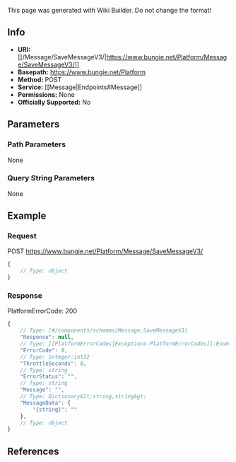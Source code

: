 <span class="wiki-builder">This page was generated with Wiki Builder. Do not change the format!</span>

## Info


* **URI:** [[/Message/SaveMessageV3/|https://www.bungie.net/Platform/Message/SaveMessageV3/]]
* **Basepath:** https://www.bungie.net/Platform
* **Method:** POST
* **Service:** [[Message|Endpoints#Message]]
* **Permissions:** None
* **Officially Supported:** No

## Parameters
### Path Parameters
None

### Query String Parameters
None

## Example
### Request
POST https://www.bungie.net/Platform/Message/SaveMessageV3/
```javascript
{
    // Type: object
}

```

### Response
PlatformErrorCode: 200
```javascript
{
    // Type: [#/components/schemas/Message.SaveMessageV3]
    "Response": null,
    // Type: [[PlatformErrorCodes|Exceptions-PlatformErrorCodes]]:Enum
    "ErrorCode": 0,
    // Type: integer:int32
    "ThrottleSeconds": 0,
    // Type: string
    "ErrorStatus": "",
    // Type: string
    "Message": "",
    // Type: Dictionary&lt;string,string&gt;
    "MessageData": {
        "{string}": ""
    },
    // Type: object
}

```

## References
